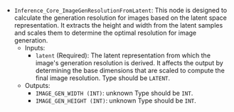 - `Inference_Core_ImageGenResolutionFromLatent`: This node is designed to calculate the generation resolution for images based on the latent space representation. It extracts the height and width from the latent samples and scales them to determine the optimal resolution for image generation.
    - Inputs:
        - `latent` (Required): The latent representation from which the image's generation resolution is derived. It affects the output by determining the base dimensions that are scaled to compute the final image resolution. Type should be `LATENT`.
    - Outputs:
        - `IMAGE_GEN_WIDTH (INT)`: unknown Type should be `INT`.
        - `IMAGE_GEN_HEIGHT (INT)`: unknown Type should be `INT`.
